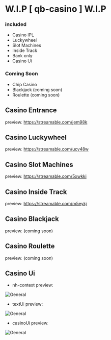 # W.I.P [ qb-casino ] W.I.P

### included
- Casino IPL
- Luckywheel
- Slot Machines
- Inside Track
- Bank only
- Casino Ui

### Coming Soon
- Chip Casino
- Blackjack (coming soon)
- Roulette (coming soon)

## Casino Entrance
preview:
https://streamable.com/jem98k

## Casino Luckywheel
preview:
https://streamable.com/ucv48w

## Casino Slot Machines
preview:
https://streamable.com/5xwkki

## Casino Inside Track
preview:
https://streamable.com/m5eykj

## Casino Blackjack
preview:
(coming soon)

## Casino Roulette
preview:
(coming soon)

## Casino Ui
- nh-context preview:

![General](https://i.imgur.com/hDbTfbt.png)

- textUi preview:

![General](https://i.imgur.com/ywWq9sT.png)


- casinoUi preview:

![General](https://i.imgur.com/9fPvYyv.png)

